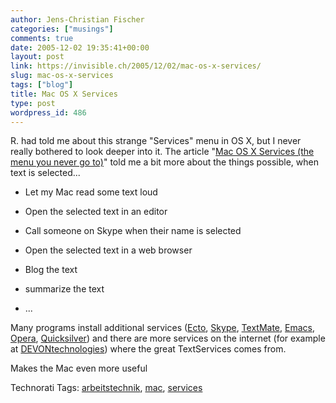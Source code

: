 ```yaml
---
author: Jens-Christian Fischer
categories: ["musings"]
comments: true
date: 2005-12-02 19:35:41+00:00
layout: post
link: https://invisible.ch/2005/12/02/mac-os-x-services/
slug: mac-os-x-services
tags: ["blog"]
title: Mac OS X Services
type: post
wordpress_id: 486
---
```



R. had told me about this strange "Services" menu in OS X, but I never really bothered to look deeper into it. The article "[Mac OS X Services (the menu you never go to)](https://highschoolblows.blogspot.com/2005/11/mac-os-x-services-menu-you-never-go-to.html)" told me a bit more about the things possible, when text is selected...




  * Let my Mac read some text loud


  * Open the selected text in an editor


  * Call someone on Skype when their name is selected


  * Open the selected text in a web browser


  * Blog the text


  * summarize the text


  * ...




Many programs install additional services ([Ecto](https://ecto.kung-foo.tv/), [Skype](https://www.skype.com/), [TextMate](https://www.macromates.com/), [Emacs](https://de.wikipedia.org/wiki/Emacs), [Opera](https://www.opera.com/), [Quicksilver](https://quicksilver.blacktree.com/)) and there are more services on the internet (for example at [DEVONtechnologies](https://www.devon-technologies.com/products/freeware/services.php)) where the great TextServices comes from.



Makes the Mac even more useful





Technorati Tags: [arbeitstechnik](https://www.technorati.com/tag/arbeitstechnik), [mac](https://www.technorati.com/tag/mac), [services](https://www.technorati.com/tag/services)
